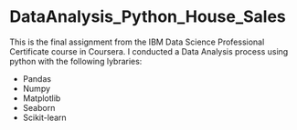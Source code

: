 # DataAnalysis_Python_House_Sales
This is the final assignment from the IBM Data Science Professional Certificate course in Coursera. I conducted a Data Analysis process using python with the following lybraries: 
- Pandas
- Numpy
- Matplotlib
- Seaborn
- Scikit-learn

